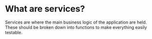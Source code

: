 # What are services?
Services are where the main business logic of the application are held. These should be broken down into functions to make everything easily testable.